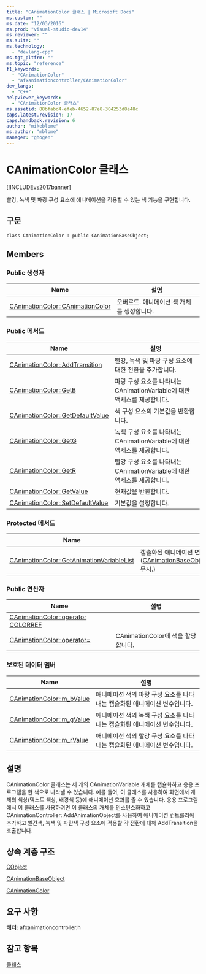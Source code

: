 ```yaml
---
title: "CAnimationColor 클래스 | Microsoft Docs"
ms.custom: ""
ms.date: "12/03/2016"
ms.prod: "visual-studio-dev14"
ms.reviewer: ""
ms.suite: ""
ms.technology: 
  - "devlang-cpp"
ms.tgt_pltfrm: ""
ms.topic: "reference"
f1_keywords: 
  - "CAnimationColor"
  - "afxanimationcontroller/CAnimationColor"
dev_langs: 
  - "C++"
helpviewer_keywords: 
  - "CAnimationColor 클래스"
ms.assetid: 88bfabd4-efeb-4652-87e8-304253d8e48c
caps.latest.revision: 17
caps.handback.revision: 6
author: "mikeblome"
ms.author: "mblome"
manager: "ghogen"
---
```

# CAnimationColor 클래스
[!INCLUDE[vs2017banner](../../assembler/inline/includes/vs2017banner.md)]

빨강, 녹색 및 파랑 구성 요소에 애니메이션을 적용할 수 있는 색 기능을 구현합니다.  
  
## 구문  
  
```  
class CAnimationColor : public CAnimationBaseObject;  
```  
  
## Members  
  
### Public 생성자  
  
|Name|설명|  
|----------|--------|  
|[CAnimationColor::CAnimationColor](../Topic/CAnimationColor::CAnimationColor.md)|오버로드.  애니메이션 색 개체를 생성합니다.|  
  
### Public 메서드  
  
|Name|설명|  
|----------|--------|  
|[CAnimationColor::AddTransition](../Topic/CAnimationColor::AddTransition.md)|빨강, 녹색 및 파랑 구성 요소에 대한 전환을 추가합니다.|  
|[CAnimationColor::GetB](../Topic/CAnimationColor::GetB.md)|파랑 구성 요소를 나타내는 CAnimationVariable에 대한 액세스를 제공합니다.|  
|[CAnimationColor::GetDefaultValue](../Topic/CAnimationColor::GetDefaultValue.md)|색 구성 요소의 기본값을 반환합니다.|  
|[CAnimationColor::GetG](../Topic/CAnimationColor::GetG.md)|녹색 구성 요소를 나타내는 CAnimationVariable에 대한 액세스를 제공합니다.|  
|[CAnimationColor::GetR](../Topic/CAnimationColor::GetR.md)|빨강 구성 요소를 나타내는 CAnimationVariable에 대한 액세스를 제공합니다.|  
|[CAnimationColor::GetValue](../Topic/CAnimationColor::GetValue.md)|현재값을 반환합니다.|  
|[CAnimationColor::SetDefaultValue](../Topic/CAnimationColor::SetDefaultValue.md)|기본값을 설정합니다.|  
  
### Protected 메서드  
  
|Name|설명|  
|----------|--------|  
|[CAnimationColor::GetAnimationVariableList](../Topic/CAnimationColor::GetAnimationVariableList.md)|캡슐화된 애니메이션 변수를 목록에 추가합니다.  \([CAnimationBaseObject::GetAnimationVariableList](../Topic/CAnimationBaseObject::GetAnimationVariableList.md) 무시.\)|  
  
### Public 연산자  
  
|Name|설명|  
|----------|--------|  
|[CAnimationColor::operator COLORREF](../Topic/CAnimationColor::operator%20COLORREF.md)||  
|[CAnimationColor::operator\=](../Topic/CAnimationColor::operator=.md)|CAnimationColor에 색을 할당합니다.|  
  
### 보호된 데이터 멤버  
  
|Name|설명|  
|----------|--------|  
|[CAnimationColor::m\_bValue](../Topic/CAnimationColor::m_bValue.md)|애니메이션 색의 파랑 구성 요소를 나타내는 캡슐화된 애니메이션 변수입니다.|  
|[CAnimationColor::m\_gValue](../Topic/CAnimationColor::m_gValue.md)|애니메이션 색의 녹색 구성 요소를 나타내는 캡슐화된 애니메이션 변수입니다.|  
|[CAnimationColor::m\_rValue](../Topic/CAnimationColor::m_rValue.md)|애니메이션 색의 빨강 구성 요소를 나타내는 캡슐화된 애니메이션 변수입니다.|  
  
## 설명  
 CAnimationColor 클래스는 세 개의 CAnimationVariable 개체를 캡슐화하고 응용 프로그램을 한 색으로 나타낼 수 있습니다.  예를 들어, 이 클래스를 사용하여 화면에서 개체의 색상\(텍스트 색상, 배경색 등\)에 애니메이션 효과를 줄 수 있습니다.  응용 프로그램에서 이 클래스를 사용하려면 이 클래스의 개체를 인스턴스화하고 CAnimationController::AddAnimationObject를 사용하여 애니메이션 컨트롤러에 추가하고 빨간색, 녹색 및 파란색 구성 요소에 적용할 각 전환에 대해 AddTransition을 호출합니다.  
  
## 상속 계층 구조  
 [CObject](../../mfc/reference/cobject-class.md)  
  
 [CAnimationBaseObject](../../mfc/reference/canimationbaseobject-class.md)  
  
 [CAnimationColor](../../mfc/reference/canimationcolor-class.md)  
  
## 요구 사항  
 **헤더:** afxanimationcontroller.h  
  
## 참고 항목  
 [클래스](../../mfc/reference/mfc-classes.md)